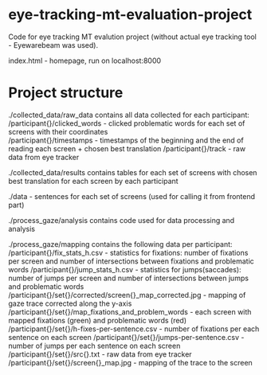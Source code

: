 # eye-tracking-mt-evaluation-project
Code for eye tracking MT evalution project (without actual eye tracking tool - Eyewarebeam was used). 

index.html - homepage, run on localhost:8000

# Project structure

./collected_data/raw_data contains all data collected for each participant: 
    /participant{}/clicked_words - clicked problematic words for each set of screens with their coordinates  
    /participant{}/timestamps - timestamps of the beginning and the end of reading each screen + chosen best translation
    /participant{}/track - raw data from eye tracker

./collected_data/results contains tables for each set of screens with chosen best translation for each screen by each participant

./data - sentences for each set of screens (used for calling it from frontend part)

./process_gaze/analysis contains code used for data processing and analysis

./process_gaze/mapping contains the following data per participant:
    /participant{}/fix_stats_h.csv - statistics for fixations: number of fixations per screen and number of intersections between fixations and problematic words
    /participant{}/jump_stats_h.csv - statistics for jumps(saccades): number of jumps per screen and number of intersections between jumps and problematic words
        /participant{}/set{}/corrected/screen{}_map_corrected.jpg - mapping of gaze trace corrected along the y-axis
        /participant{}/set{}/map_fixations_and_problem_words - each screen with mapped fixations (green) and problematic words (red)
        /participant{}/set{}/h-fixes-per-sentence.csv - number of fixations per each sentence on each screen
        /participant{}/set{}/jumps-per-sentence.csv - number of jumps per each sentence on each screen
        /participant{}/set{}/src{}.txt - raw data from eye tracker
        /participant{}/set{}/screen{}_map.jpg - mapping of the trace to the screen